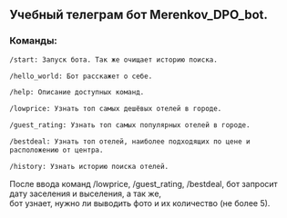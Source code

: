 ## Учебный телеграм бот Merenkov_DPO_bot.

### Команды: <br>
```bash
/start: Запуск бота. Так же очищает историю поиска.

/hello_world: Бот расскажет о себе.

/help: Описание доступных команд.

/lowprice: Узнать топ самых дешёвых отелей в городе.

/guest_rating: Узнать топ самых популярных отелей в городе.

/bestdeal: Узнать топ отелей, наиболее подходящих по цене и 
расположению от центра.

/history: Узнать историю поиска отелей.
```
После ввода команд /lowprice, /guest_rating, /bestdeal, бот запросит дату заселения и выселения, а так же,<br>
бот узнает, нужно ли выводить фото и их количество (не более 5).